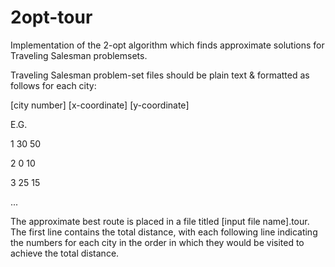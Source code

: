 # 2opt-tour
Implementation of the 2-opt algorithm which finds approximate solutions for Traveling Salesman problemsets.


Traveling Salesman problem-set files should be plain text & formatted as follows for each city:

[city number] [x-coordinate] [y-coordinate]

E.G.

1 30 50

2 0 10

3 25 15

...


The approximate best route is placed in a file titled [input file name].tour. The first line contains the total 
distance, with each following line indicating the numbers for each city in the order in which they would be 
visited to achieve the total distance.
